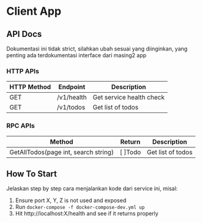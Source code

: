 # Client App

## API Docs
Dokumentasi ini tidak strict, silahkan ubah sesuai yang diinginkan, yang penting ada terdokumentasi interface dari masing2 app

### HTTP APIs
HTTP Method  | Endpoint | Description
------------ | -------- | -------------
GET  | /v1/health | Get service health check
GET  | /v1/todos | Get list of todos

### RPC APIs
Method | Return | Description
------ | ------ | -------------
GetAllTodos(page int, search string) | [ ]Todo | Get list of todos

## How To Start
Jelaskan step by step cara menjalankan kode dari service ini, misal:

1. Ensure port X, Y, Z is not used and exposed
2. Run `docker-compose -f docker-compose-dev.yml up`
3. Hit http://localhost:X/health and see if it returns properly